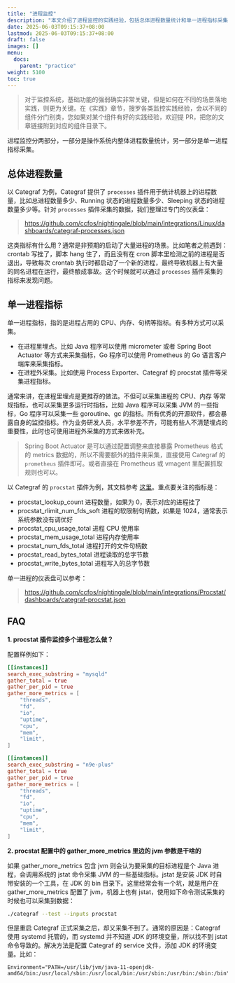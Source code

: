 ```yaml
---
title: "进程监控"
description: "本文介绍了进程监控的实践经验，包括总体进程数量统计和单一进程指标采集。对 Categraf 的 processes 插件和 procstat 插件做了详细说明，并提供了相关仪表盘的链接。"
date: 2025-06-03T09:15:37+08:00
lastmod: 2025-06-03T09:15:37+08:00
draft: false
images: []
menu:
  docs:
    parent: "practice"
weight: 5100
toc: true
---
```


> 对于监控系统，基础功能的强弱确实非常关键，但是如何在不同的场景落地实践，则更为关键。在《实践》章节，搜罗各类监控实践经验，会以不同的组件分门别类，您如果对某个组件有好的实践经验，欢迎提 PR，把您的文章链接附到对应的组件目录下。

进程监控分两部分，一部分是操作系统内整体进程数量统计，另一部分是单一进程指标采集。

## 总体进程数量

以 Categraf 为例，Categraf 提供了 `processes` 插件用于统计机器上的进程数量，比如总进程数量多少、Running 状态的进程数量多少、Sleeping 状态的进程数量多少等。针对 `processes` 插件采集的数据，我们整理过专门的仪表盘：

> https://github.com/ccfos/nightingale/blob/main/integrations/Linux/dashboards/categraf-processes.json

这类指标有什么用？通常是非预期的启动了大量进程的场景。比如笔者之前遇到：crontab 写挫了，脚本 hang 住了，而且没有在 cron 脚本里检测之前的进程是否退出，导致每次 crontab 执行时都启动了一个新的进程，最终导致机器上有大量的同名进程在运行，最终酿成事故。这个时候就可以通过 `processes` 插件采集的指标来发现问题。

## 单一进程指标

单一进程指标，指的是进程占用的 CPU、内存、句柄等指标。有多种方式可以采集。

- 在进程里埋点。比如 Java 程序可以使用 micrometer 或者 Spring Boot Actuator 等方式来采集指标，Go 程序可以使用 Prometheus 的 Go 语言客户端库来采集指标。
- 在进程外采集。比如使用 Process Exporter、Categraf 的 procstat 插件等采集进程指标。

通常来讲，在进程里埋点是更推荐的做法。不但可以采集进程的 CPU、内存 等常规指标，也可以采集更多运行时指标，比如 Java 程序可以采集 JVM 的一些指标，Go 程序可以采集一些 goroutine、gc 的指标。所有优秀的开源软件，都会暴露自身的监控指标。作为业务研发人员，水平参差不齐，可能有些人不清楚埋点的重要性，此时也可使用进程外采集的方式来做补充。

> Spring Boot Actuator 是可以通过配置调整来直接暴露 Prometheus 格式的 metrics 数据的，所以不需要额外的插件来采集，直接使用 Categraf 的 `prometheus` 插件即可。或者直接在 Prometheus 或 vmagent 里配置抓取规则也可以。

以 Categraf 的 `procstat` 插件为例，其文档参考 [这里](https://flashcat.cloud/docs/content/flashcat-monitor/categraf/plugin/procstat/)。重点要关注的指标是：

- procstat_lookup_count 进程数量，如果为 0，表示对应的进程挂了
- procstat_rlimit_num_fds_soft 进程的软限制句柄数，如果是 1024，通常表示系统参数没有调优好
- procstat_cpu_usage_total 进程 CPU 使用率
- procstat_mem_usage_total 进程内存使用率
- procstat_num_fds_total 进程打开的文件句柄数
- procstat_read_bytes_total 进程读取的总字节数
- procstat_write_bytes_total 进程写入的总字节数

单一进程的仪表盘可以参考：

> https://github.com/ccfos/nightingale/blob/main/integrations/Procstat/dashboards/categraf-procstat.json

## FAQ

**1. procstat 插件监控多个进程怎么做？**

配置样例如下：

```toml
[[instances]]
search_exec_substring = "mysqld"
gather_total = true
gather_per_pid = true
gather_more_metrics = [
    "threads",
    "fd",
    "io",
    "uptime",
    "cpu",
    "mem",
    "limit",
]

[[instances]]
search_exec_substring = "n9e-plus"
gather_total = true
gather_per_pid = true
gather_more_metrics = [
    "threads",
    "fd",
    "io",
    "uptime",
    "cpu",
    "mem",
    "limit",
]
```

**2. procstat 配置中的 gather_more_metrics 里边的 jvm 参数是干啥的**

如果 gather_more_metrics 包含 jvm 则会认为要采集的目标进程是个 Java 进程，会调用系统的 jstat 命令采集 JVM 的一些基础指标。jstat 是安装 JDK 时自带安装的一个工具，在 JDK 的 bin 目录下。这里经常会有一个坑，就是用户在 gather_more_metrics 配置了 jvm，机器上也有 jstat，使用如下命令测试采集的时候也可以采集到数据：

```bash
./categraf --test --inputs procstat
```

但是重启 Categraf 正式采集之后，却又采集不到了。通常的原因是：Categraf 使用 systemd 托管的，而 systemd 并不知道 JDK 的环境变量，所以找不到 jstat 命令导致的。解决方法是配置 Categraf 的 service 文件，添加 JDK 的环境变量。比如：

```
Environment="PATH=/usr/lib/jvm/java-11-openjdk-amd64/bin:/usr/local/sbin:/usr/local/bin:/usr/sbin:/usr/bin:/sbin:/bin"
```
